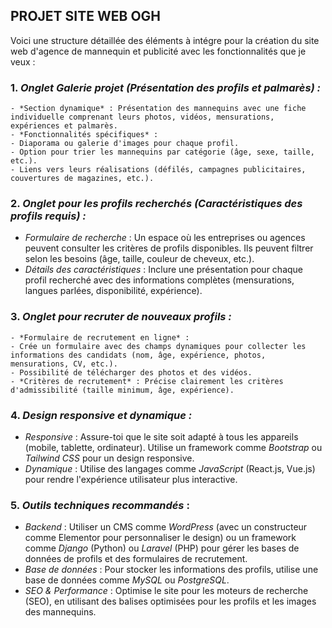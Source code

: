 ## PROJET SITE WEB OGH

Voici une structure détaillée des éléments à intégre pour la création du site web d'agence de mannequin et publicité avec les fonctionnalités que je veux :

### 1. *Onglet Galerie projet (Présentation des profils et palmarès) :* 

    - *Section dynamique* : Présentation des mannequins avec une fiche individuelle comprenant leurs photos, vidéos, mensurations, expériences et palmarès.
    - *Fonctionnalités spécifiques* :
    - Diaporama ou galerie d'images pour chaque profil.
    - Option pour trier les mannequins par catégorie (âge, sexe, taille, etc.).
    - Liens vers leurs réalisations (défilés, campagnes publicitaires, couvertures de magazines, etc.).

### 2. *Onglet pour les profils recherchés (Caractéristiques des profils requis) :*
   
   - *Formulaire de recherche* : Un espace où les entreprises ou agences peuvent consulter les critères de profils disponibles. Ils peuvent filtrer selon les besoins (âge, taille, couleur de cheveux, etc.).
   - *Détails des caractéristiques* : Inclure une présentation pour chaque profil recherché avec des informations complètes (mensurations, langues parlées, disponibilité, expérience).

### 3. *Onglet pour recruter de nouveaux profils :*
   
    - *Formulaire de recrutement en ligne* : 
    - Crée un formulaire avec des champs dynamiques pour collecter les informations des candidats (nom, âge, expérience, photos, mensurations, CV, etc.).
    - Possibilité de télécharger des photos et des vidéos.
    - *Critères de recrutement* : Précise clairement les critères d'admissibilité (taille minimum, âge, expérience).

### 4. *Design responsive et dynamique :*
   
   - *Responsive* : Assure-toi que le site soit adapté à tous les appareils (mobile, tablette, ordinateur). Utilise un framework comme *Bootstrap* ou *Tailwind CSS* pour un design responsive.
   - *Dynamique* : Utilise des langages comme *JavaScript* (React.js, Vue.js) pour rendre l'expérience utilisateur plus interactive. 

### 5. *Outils techniques recommandés* :
   
   - *Backend* : Utiliser un CMS comme *WordPress* (avec un constructeur comme Elementor pour personnaliser le design) ou un framework comme *Django* (Python) ou *Laravel* (PHP) pour gérer les bases de données de profils et des formulaires de recrutement.
   - *Base de données* : Pour stocker les informations des profils, utilise une base de données comme *MySQL* ou *PostgreSQL*.
   - *SEO & Performance* : Optimise le site pour les moteurs de recherche (SEO), en utilisant des balises optimisées pour les profils et les images des mannequins.